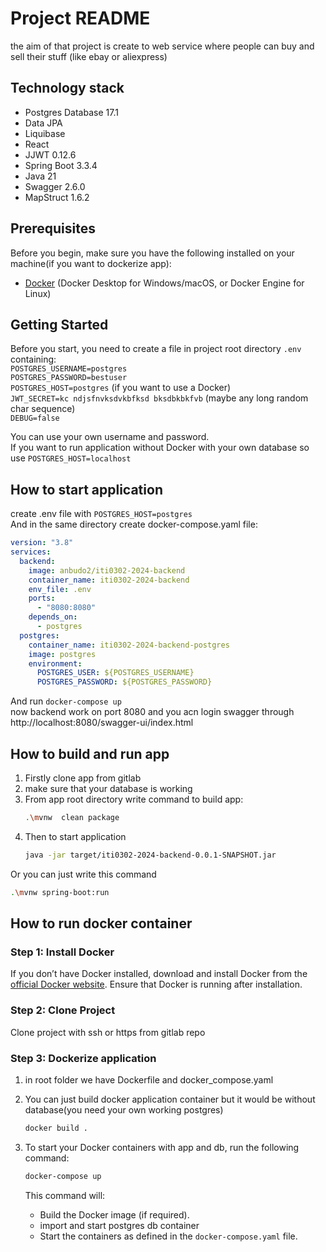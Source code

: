 # Project README

the aim of that project is create to web service where people can buy and sell their stuff (like ebay or aliexpress)

## Technology stack

* Postgres Database 17.1
* Data JPA
* Liquibase
* React
* JJWT 0.12.6
* Spring Boot 3.3.4
* Java 21
* Swagger 2.6.0
* MapStruct 1.6.2

## Prerequisites

Before you begin, make sure you have the following installed on your machine(if you want to dockerize app):

- [Docker](https://www.docker.com/products/docker-desktop) (Docker Desktop for Windows/macOS, or Docker Engine for
  Linux)

## Getting Started

Before you start, you need to create a file in project root directory `.env` containing:<br>
`POSTGRES_USERNAME=postgres`<br>
`POSTGRES_PASSWORD=bestuser`<br>
`POSTGRES_HOST=postgres` (if you want to use a Docker)<br>
`JWT_SECRET=kc ndjsfnvksdvkbfksd bksdbkbkfvb` (maybe any long random char sequence)<br>
`DEBUG=false`<br>

You can use your own username and password.<br>
If you want to run application without Docker with your own database so use `POSTGRES_HOST=localhost`

## How to start application
create .env file with `POSTGRES_HOST=postgres`<br>
And in the same directory create docker-compose.yaml file:
```yaml
version: "3.8"
services:
  backend:
    image: anbudo2/iti0302-2024-backend
    container_name: iti0302-2024-backend
    env_file: .env
    ports:
      - "8080:8080"
    depends_on:
      - postgres
  postgres:
    container_name: iti0302-2024-backend-postgres
    image: postgres
    environment:
      POSTGRES_USER: ${POSTGRES_USERNAME}
      POSTGRES_PASSWORD: ${POSTGRES_PASSWORD}
```

And run `docker-compose up`<br>
now backend work on port 8080 and you acn login swagger through http://localhost:8080/swagger-ui/index.html

## How to build  and run app

1. Firstly clone app from gitlab
2. make sure that your database is working
3. From app root directory write command to build app:
     ```bash
    .\mvnw  clean package
    ```
4. Then to start application
     ```bash
    java -jar target/iti0302-2024-backend-0.0.1-SNAPSHOT.jar
    ```

Or you can just write this command

```bash
.\mvnw spring-boot:run
```

## How to run docker container

### Step 1: Install Docker

If you don’t have Docker installed, download and install Docker from
the [official Docker website](https://www.docker.com/products/docker-desktop). Ensure that Docker is running after
installation.

### Step 2: Clone Project

Clone project with ssh or https from gitlab repo

### Step 3: Dockerize application

1. in root folder we have Dockerfile and docker_compose.yaml
2. You can just build docker application container but it would be without database(you need your own working postgres)
    ```bash
    docker build .
    ```
2. To start your Docker containers with app and db, run the following command:

    ```bash
    docker-compose up
    ```

   This command will:
    - Build the Docker image (if required).
    - import and start postgres db container
    - Start the containers as defined in the `docker-compose.yaml` file.
